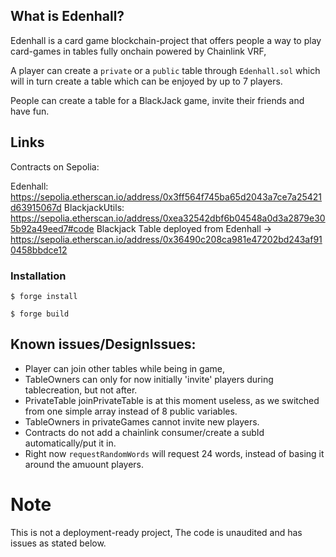 ## What is Edenhall?
Edenhall is a card game blockchain-project that offers people a way to play card-games in tables fully onchain powered by Chainlink VRF,

A player can create a `private` or a `public` table through `Edenhall.sol` which will in turn create a table which can be enjoyed by up to 7 players.

People can create a table for a BlackJack game, invite their friends and have fun.


## Links
Contracts on Sepolia:

Edenhall: https://sepolia.etherscan.io/address/0x3ff564f745ba65d2043a7ce7a25421d63915067d
BlackjackUtils: https://sepolia.etherscan.io/address/0xea32542dbf6b04548a0d3a2879e305b92a49eed7#code
Blackjack Table deployed from Edenhall -> https://sepolia.etherscan.io/address/0x36490c208ca981e47202bd243af910458bbdce12


### Installation

```shell
$ forge install
```

```shell
$ forge build
```


## Known issues/DesignIssues:
- Player can join other tables while being in game,
- TableOwners can only for now initially 'invite' players during 
tablecreation, but not after.
- PrivateTable joinPrivateTable is at this moment useless, as we switched from one simple array instead of 8 public variables.
- TableOwners in privateGames cannot invite new players.
- Contracts do not add a chainlink consumer/create a subId automatically/put it in.
- Right now `requestRandomWords` will request 24 words, instead of basing it around the amuount players.


# Note
This is not a deployment-ready project, The code is unaudited and has issues as stated below.















